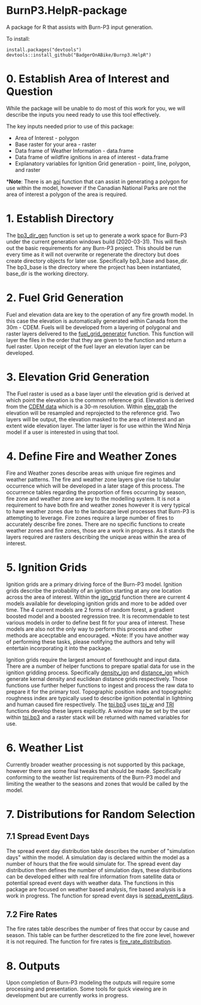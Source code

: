 # BurnP3.HelpR-package
A package for R that assists with Burn-P3 input generation.

To install:

```
install.packages("devtools")
devtools::install_github("BadgerOnABike/Burnp3.HelpR")
```

 # 0. Establish Area of Interest and Question

 While the package will be unable to do most of this work for you, we will describe the inputs you need ready to use this tool effectively.

 The key inputs needed prior to use of this package:
 * Area of Interest - polygon
 * Base raster for your area - raster
 * Data frame of Weather Information - data.frame
 * Data frame of wildfire ignitions in area of interest - data.frame
 * Explanatory variables for Ignition Grid generation - point, line, polygon, and raster

 *__Note__: There is an [aoi](https://github.com/BadgerOnABike/BurnP3.HelpR/blob/master/R/aoi.R) function that can assist in generating a polygon for use within the model, however if the Canadian National Parks are not the area of interest a polygon of the area is required.

 # 1. Establish Directory

 The [bp3_dir_gen](https://github.com/BadgerOnABike/BurnP3.HelpR/blob/master/R/BP3_Directory_Generator.R) function is set up to generate a work space for Burn-P3 under the current generation windows build (2020-03-31). This will flesh out the basic requirements for any Burn-P3 project. This should be run every time as it will not overwrite or regenerate the directory but does create directory objects for later use. Specifically bp3_base and base_dir. The bp3_base is the directory where the project has been instantiated, base_dir is the working directory.

  # 2. Fuel Grid Generation

  Fuel and elevation data are key to the operation of any fire growth model. In this case the elevation is automatically generated within Canada from the 30m - CDEM. Fuels will be developed from a layering of polygonal and raster layers delivered to the [fuel_grid_generator](https://github.com/BadgerOnABike/BurnP3.HelpR/blob/master/R/fuel_grid_generator.R) function. This function will layer the files in the order that they are given to the function and return a fuel raster. Upon receipt of the fuel layer an elevation layer can be developed.

  # 3. Elevation Grid Generation

  The Fuel raster is used as a base layer until the elevation grid is derived at which point the elevation is the common reference grid. Elevation is derived from the [CDEM data](https://open.canada.ca/data/en/dataset/7f245e4d-76c2-4caa-951a-45d1d2051333) which is a 30-m resolution. Within [elev_grab](https://github.com/BadgerOnABike/BurnP3.HelpR/blob/master/R/elev_grab.R) the elevation will be resampled and reprojected to the reference grid. Two layers will be output, the elevation masked to the area of interest and an extent wide elevation layer. The latter layer is for use within the Wind Ninja model if a user is interested in using that tool.

  # 4. Define Fire and Weather Zones

  Fire and Weather zones describe areas with unique fire regimes and weather patterns. The fire and weather zone layers give rise to tabular occurrence which will be developed in a later stage of this process. The occurrence tables regarding the proportion of fires occurring by season, fire zone and weather zone are key to the modelling system. It is not a requirement to have both fire and weather zones however it is very typical to have weather zones due to the landscape level processes that Burn-P3 is attempting to leverage. Fire zones require a large number of fires to accurately describe fire zones. There are no specific functions to create weather zones and fire zones, those are a work in progress. As it stands the layers required are rasters describing the unique areas within the area of interest.

  # 5. Ignition Grids

  Ignition grids are a primary driving force of the Burn-P3 model. Ignition grids describe the probability of an ignition starting at any one location across the area of interest. Within the [ign_grid](https://github.com/BadgerOnABike/BurnP3.HelpR/blob/master/R/ign_grid.R) function there are current 4 models available for developing ignition grids and more to be added over time. The 4 current models are 2 forms of random forest, a gradient boosted model and a boosted regression tree. It is recommendable to test various models in order to define best fit for your area of interest. These models are also not the only way to perform this process and other methods are acecptable and encouraged. *Note: If you have another way of performing these tasks, please notifying the authors and tehy will entertain incorporating it into the package.

  Ignition grids require the largest amount of forethought and input data. There are a number of helper functions to prepare spatial data for use in the ignition gridding process. Specifically [density_ign](https://github.com/BadgerOnABike/BurnP3.HelpR/blob/master/R/density_ign.R) and [distance_ign](https://github.com/BadgerOnABike/BurnP3.HelpR/blob/master/R/distance_ign.R) which generate kernal density and euclidean distance grids respectively. Those functions use further helper functions to ingest and process the raw data to prepare it for the primary tool. Topographic position index and topographic roughness index are typically used to describe ignition potential in lightning and human caused fire respectively. The [tpi.bp3](https://github.com/BadgerOnABike/BurnP3.HelpR/blob/master/R/tpi.bp3.R) uses [tpi_w](https://github.com/BadgerOnABike/BurnP3.HelpR/blob/master/R/tpi.bp3.R) and [TRI](https://github.com/BadgerOnABike/BurnP3.HelpR/blob/master/R/tpi.bp3.R) functions develop these layers explicitly. A window may be set by the user within [tpi.bp3](https://github.com/BadgerOnABike/BurnP3.HelpR/blob/master/R/tpi.bp3.R) and a raster stack will be returned with named variables for use.

  # 6. Weather List

  Currently broader weather processing is not supported by this package, however there are some final tweaks that should be made. Specifically conforming to the weather list requirements of the Burn-P3 model and limiting the weather to the seasons and zones that would be called by the model.

  # 7. Distributions for Random Selection

  ## 7.1  Spread Event Days

  The spread event day distribution table describes the number of "simulation days" within the model. A simulation day is declared within the model as a number of hours that the fire would simulate for. The spread event day distribution then defines the number of simulation days, these distributions can be developed either with real fire information from satellite data or potential spread event days with weather data. The functions in this package are focused on weather based analysis, fire based analysis is a work in progress. The function for spread event days is [spread_event_days](https://github.com/BadgerOnABike/BurnP3.HelpR/blob/master/R/spread_event_days.R).

  ## 7.2 Fire Rates

  The fire rates table describes the number of fires that occur by cause and season. This table can be further descretized to the fire zone level, however it is not required. The function for fire rates is [fire_rate_distribution](https://github.com/BadgerOnABike/BurnP3.HelpR/blob/master/R/fire_rate_distribution.R).

  # 8. Outputs

  Upon completion of Burn-P3 modeling the outputs will require some processing and presentation. Some tools for quick viewing are in development but are currently works in progress.
